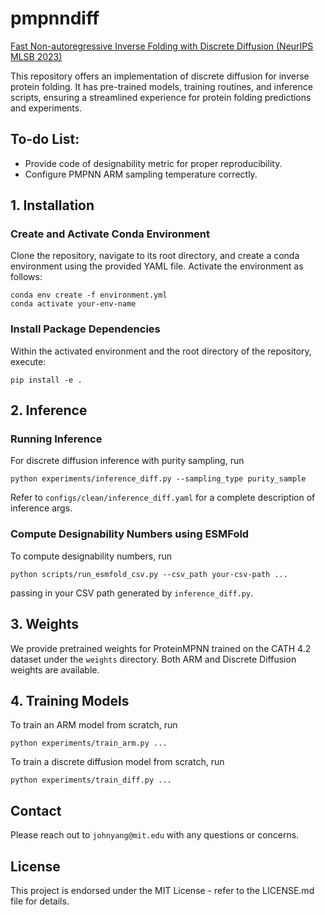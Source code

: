 # pmpnndiff
[Fast Non-autoregressive Inverse Folding with Discrete Diffusion (NeurIPS MLSB 2023)](https://arxiv.org/abs/2312.02447)

This repository offers an implementation of discrete diffusion for inverse protein folding.  It has pre-trained models, training routines, and inference scripts, ensuring a streamlined experience for protein folding predictions and experiments.

## To-do List:

- Provide code of designability metric for proper reproducibility.
- Configure PMPNN ARM sampling temperature correctly.

## 1. Installation

### Create and Activate Conda Environment
Clone the repository, navigate to its root directory, and create a conda environment using the provided YAML file. Activate the environment as follows:
```shell
conda env create -f environment.yml
conda activate your-env-name
```

### Install Package Dependencies
Within the activated environment and the root directory of the repository, execute:

```shell
pip install -e .
```

## 2. Inference

### Running Inference

For discrete diffusion inference with purity sampling, run
```shell
python experiments/inference_diff.py --sampling_type purity_sample
```

Refer to `configs/clean/inference_diff.yaml` for a complete description of inference args.

### Compute Designability Numbers using ESMFold

To compute designability numbers, run 
```shell
python scripts/run_esmfold_csv.py --csv_path your-csv-path ...
```
passing in your CSV path generated by `inference_diff.py`.

## 3. Weights

We provide pretrained weights for ProteinMPNN trained on the CATH 4.2 dataset under the `weights` directory. Both ARM and Discrete Diffusion weights are available.

## 4. Training Models

To train an ARM model from scratch, run

```shell
python experiments/train_arm.py ...
```

To train a discrete diffusion model from scratch, run

```shell
python experiments/train_diff.py ...
```

## Contact

Please reach out to `johnyang@mit.edu` with any questions or concerns.

## License

This project is endorsed under the MIT License - refer to the LICENSE.md file for details.
